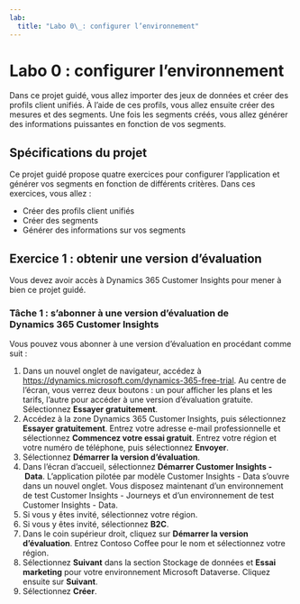 ```yaml
---
lab:
  title: "Labo 0\_: configurer l’environnement"
---
```

# Labo 0 : configurer l’environnement 

Dans ce projet guidé, vous allez importer des jeux de données et créer des profils client unifiés. À l’aide de ces profils, vous allez ensuite créer des mesures et des segments. Une fois les segments créés, vous allez générer des informations puissantes en fonction de vos segments. 

## Spécifications du projet
Ce projet guidé propose quatre exercices pour configurer l’application et générer vos segments en fonction de différents critères. Dans ces exercices, vous allez :
- Créer des profils client unifiés
- Créer des segments
- Générer des informations sur vos segments

## Exercice 1 : obtenir une version d’évaluation
Vous devez avoir accès à Dynamics 365 Customer Insights pour mener à bien ce projet guidé.

### Tâche 1 : s’abonner à une version d’évaluation de Dynamics 365 Customer Insights
Vous pouvez vous abonner à une version d’évaluation en procédant comme suit :

1. Dans un nouvel onglet de navigateur, accédez à https://dynamics.microsoft.com/dynamics-365-free-trial. Au centre de l’écran, vous verrez deux boutons : un pour afficher les plans et les tarifs, l’autre pour accéder à une version d’évaluation gratuite. Sélectionnez **Essayer gratuitement**.
1. Accédez à la zone Dynamics 365 Customer Insights, puis sélectionnez **Essayer gratuitement**. Entrez votre adresse e-mail professionnelle et sélectionnez **Commencez votre essai gratuit**. Entrez votre région et votre numéro de téléphone, puis sélectionnez **Envoyer**.
1. Sélectionnez **Démarrer la version d’évaluation**.
1. Dans l’écran d’accueil, sélectionnez **Démarrer Customer Insights - Data**. L’application pilotée par modèle Customer Insights - Data s’ouvre dans un nouvel onglet. Vous disposez maintenant d’un environnement de test Customer Insights - Journeys et d’un environnement de test Customer Insights - Data.
1. Si vous y êtes invité, sélectionnez votre région.
1. Si vous y êtes invité, sélectionnez **B2C**.
1. Dans le coin supérieur droit, cliquez sur **Démarrer la version d’évaluation**. Entrez Contoso Coffee pour le nom et sélectionnez votre région.
1. Sélectionnez **Suivant** dans la section Stockage de données et **Essai marketing** pour votre environnement Microsoft Dataverse. Cliquez ensuite sur **Suivant**.
1. Sélectionnez **Créer**.
